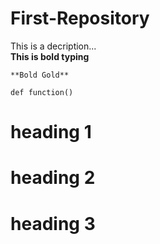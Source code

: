 # First-Repository
This is a decription...  
**This is bold typing**

```**Bold Gold**```

```
def function()
```

# heading 1  
# heading 2
# heading 3
